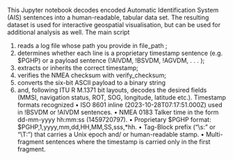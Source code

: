 This Jupyter notebook decodes encoded Automatic Identification System (AIS)
sentences into a human-readable, tabular data set. The resulting dataset is used
for interactive geospatial visualisation, but can be used for additional analysis
as well. The main script
1. reads a log file whose path you provide in file_path ;
2. determines whether each line is a proprietary timestamp sentence (e.g.
$PGHP) or a payload sentence (!AIVDM, !BSVDM, !AGVDM, . . . );
3. extracts or inherits the correct timestamp;
4. verifies the NMEA checksum with verify_checksum;
5. converts the six-bit ASCII payload to a binary string
6. and, following ITU R M.1371 bit layouts, decodes the desired fields (MMSI,
navigation status, ROT, SOG, longitude, latitude etc.).
Timestamp formats recognized
• ISO 8601 inline (2023-10-28T07:17:51.000Z) used in !BSVDM or !AIVDM
sentences.
• NMEA 0183 Talker time in the form dd-mm-yyyy hh:mm:ss (1459720797).
• Proprietary $PGHP format: $PGHP,1,yyyy,mm,dd,HH,MM,SS,sss,*hh.
• Tag-Block prefix (“\s:” or “\T:”) that carries a Unix epoch and/ or
human-readable stamp.
• Multi-fragment sentences where the timestamp is carried only in the
first fragment.
